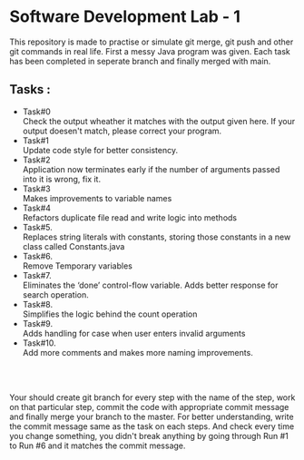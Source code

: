 # Software Development Lab - 1

This repository is made to practise or simulate git merge, git push and other git commands in real life. First a messy Java program was given. Each task has been completed in seperate branch and finally merged with main.


## Tasks : 

* Task#0<br>
Check the output wheather it matches with the output given here. If your output doesen't match, please correct your program.<br>
* Task#1<br>
Update code style for better consistency. <br>
* Task#2<br>
Application now terminates early if the number of arguments passed into it is wrong, fix it.<br>
* Task#3<br>
Makes improvements to variable names<br>
* Task#4<br>
Refactors duplicate file read and write logic into methods<br>
* Task#5.<br>
Replaces string literals with constants, storing those constants in a new class called Constants.java<br>
* Task#6.<br>
Remove Temporary variables<br>
* Task#7.<br>
Eliminates the ‘done’ control-flow variable. Adds better response for search operation.<br>
* Task#8.<br>
Simplifies the logic behind the count operation<br>
* Task#9.<br>
Adds handling for case when user enters invalid arguments<br>
* Task#10.<br>
Add more comments and makes more naming improvements. <br>

<br>
<br>

Your should create git branch for every step with the name of the step, work on that particular step, commit the code with appropriate commit message and finally merge your branch to the master. For better understanding, write the commit message same as the task on each steps. And check every  time you change something, you didn't break anything by going through Run #1 to Run #6 and it matches the commit message.
